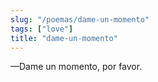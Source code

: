 ```yaml
---
slug: "/poemas/dame-un-momento"
tags: ["love"]
title: "dame-un-momento"
---
```

—Dame un momento, por favor.